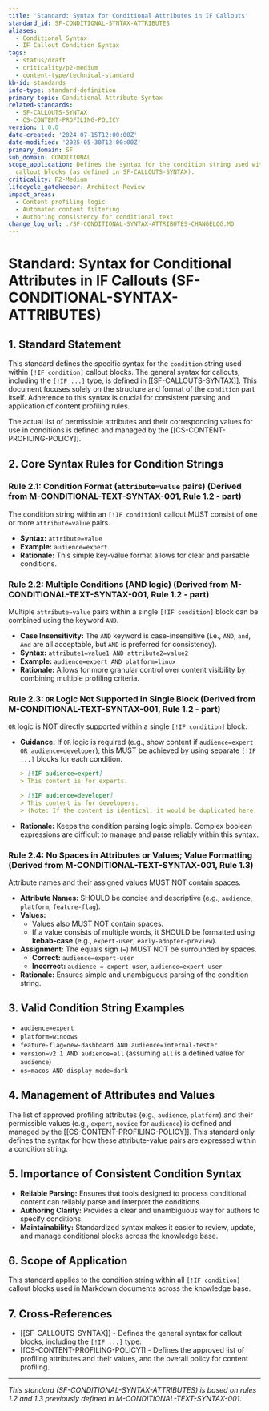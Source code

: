 ```yaml
---
title: 'Standard: Syntax for Conditional Attributes in IF Callouts'
standard_id: SF-CONDITIONAL-SYNTAX-ATTRIBUTES
aliases:
  - Conditional Syntax
  - IF Callout Condition Syntax
tags:
  - status/draft
  - criticality/p2-medium
  - content-type/technical-standard
kb-id: standards
info-type: standard-definition
primary-topic: Conditional Attribute Syntax
related-standards:
  - SF-CALLOUTS-SYNTAX
  - CS-CONTENT-PROFILING-POLICY
version: 1.0.0
date-created: '2024-07-15T12:00:00Z'
date-modified: '2025-05-30T12:00:00Z'
primary_domain: SF
sub_domain: CONDITIONAL
scope_application: Defines the syntax for the condition string used within `[!IF condition]`
  callout blocks (as defined in SF-CALLOUTS-SYNTAX).
criticality: P2-Medium
lifecycle_gatekeeper: Architect-Review
impact_areas:
  - Content profiling logic
  - Automated content filtering
  - Authoring consistency for conditional text
change_log_url: ./SF-CONDITIONAL-SYNTAX-ATTRIBUTES-CHANGELOG.MD
---
```

# Standard: Syntax for Conditional Attributes in IF Callouts (SF-CONDITIONAL-SYNTAX-ATTRIBUTES)

## 1. Standard Statement

This standard defines the specific syntax for the `condition` string used within `[!IF condition]` callout blocks. The general syntax for callouts, including the `[!IF ...]` type, is defined in [[SF-CALLOUTS-SYNTAX]]. This document focuses solely on the structure and format of the `condition` part itself. Adherence to this syntax is crucial for consistent parsing and application of content profiling rules.

The actual list of permissible attributes and their corresponding values for use in conditions is defined and managed by the [[CS-CONTENT-PROFILING-POLICY]].

## 2. Core Syntax Rules for Condition Strings

### Rule 2.1: Condition Format (`attribute=value` pairs) (Derived from M-CONDITIONAL-TEXT-SYNTAX-001, Rule 1.2 - part)
The condition string within an `[!IF condition]` callout MUST consist of one or more `attribute=value` pairs.
*   **Syntax:** `attribute=value`
*   **Example:** `audience=expert`
*   **Rationale:** This simple key-value format allows for clear and parsable conditions.

### Rule 2.2: Multiple Conditions (AND logic) (Derived from M-CONDITIONAL-TEXT-SYNTAX-001, Rule 1.2 - part)
Multiple `attribute=value` pairs within a single `[!IF condition]` block can be combined using the keyword `AND`.
*   **Case Insensitivity:** The `AND` keyword is case-insensitive (i.e., `AND`, `and`, `And` are all acceptable, but `AND` is preferred for consistency).
*   **Syntax:** `attribute1=value1 AND attribute2=value2`
*   **Example:** `audience=expert AND platform=linux`
*   **Rationale:** Allows for more granular control over content visibility by combining multiple profiling criteria.

### Rule 2.3: `OR` Logic Not Supported in Single Block (Derived from M-CONDITIONAL-TEXT-SYNTAX-001, Rule 1.2 - part)
`OR` logic is NOT directly supported within a single `[!IF condition]` block.
*   **Guidance:** If `OR` logic is required (e.g., show content if `audience=expert OR audience=developer`), this MUST be achieved by using separate `[!IF ...]` blocks for each condition.
    ```markdown
    > [!IF audience=expert]
    > This content is for experts.

    > [!IF audience=developer]
    > This content is for developers. 
    > (Note: If the content is identical, it would be duplicated here. This highlights a limitation.)
    ```
*   **Rationale:** Keeps the condition parsing logic simple. Complex boolean expressions are difficult to manage and parse reliably within this syntax.

### Rule 2.4: No Spaces in Attributes or Values; Value Formatting (Derived from M-CONDITIONAL-TEXT-SYNTAX-001, Rule 1.3)
Attribute names and their assigned values MUST NOT contain spaces.
*   **Attribute Names:** SHOULD be concise and descriptive (e.g., `audience`, `platform`, `feature-flag`).
*   **Values:**
    *   Values also MUST NOT contain spaces.
    *   If a value consists of multiple words, it SHOULD be formatted using **kebab-case** (e.g., `expert-user`, `early-adopter-preview`).
*   **Assignment:** The equals sign (`=`) MUST NOT be surrounded by spaces.
    *   **Correct:** `audience=expert-user`
    *   **Incorrect:** `audience = expert-user`, `audience=expert user`
*   **Rationale:** Ensures simple and unambiguous parsing of the condition string.

## 3. Valid Condition String Examples

*   `audience=expert`
*   `platform=windows`
*   `feature-flag=new-dashboard AND audience=internal-tester`
*   `version=v2.1 AND audience=all` (assuming `all` is a defined value for `audience`)
*   `os=macos AND display-mode=dark`

## 4. Management of Attributes and Values

The list of approved profiling attributes (e.g., `audience`, `platform`) and their permissible values (e.g., `expert`, `novice` for `audience`) is defined and managed by the [[CS-CONTENT-PROFILING-POLICY]]. This standard only defines the syntax for how these attribute-value pairs are expressed within a condition string.

## 5. Importance of Consistent Condition Syntax

*   **Reliable Parsing:** Ensures that tools designed to process conditional content can reliably parse and interpret the conditions.
*   **Authoring Clarity:** Provides a clear and unambiguous way for authors to specify conditions.
*   **Maintainability:** Standardized syntax makes it easier to review, update, and manage conditional blocks across the knowledge base.

## 6. Scope of Application

This standard applies to the condition string within all `[!IF condition]` callout blocks used in Markdown documents across the knowledge base.

## 7. Cross-References
- [[SF-CALLOUTS-SYNTAX]] - Defines the general syntax for callout blocks, including the `[!IF ...]` type.
- [[CS-CONTENT-PROFILING-POLICY]] - Defines the approved list of profiling attributes and their values, and the overall policy for content profiling.

---
*This standard (SF-CONDITIONAL-SYNTAX-ATTRIBUTES) is based on rules 1.2 and 1.3 previously defined in M-CONDITIONAL-TEXT-SYNTAX-001.*
